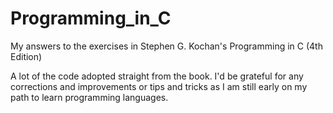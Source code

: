 # Programming_in_C
My answers to the exercises in Stephen G. Kochan's Programming in C (4th Edition)

A lot of the code adopted straight from the book. I'd be grateful for any corrections and improvements or tips and tricks as I am still early on my path to learn programming languages.
